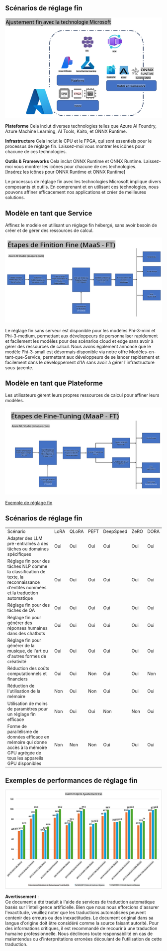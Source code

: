 ## Scénarios de réglage fin

![Réglage fin avec les services MS](../../../../translated_images/FinetuningwithMS.25759a0154a97ad90e43a6cace37d6bea87f0ac0236ada3ad5d4a1fbacc3bdf7.fr.png)

**Plateforme** Cela inclut diverses technologies telles que Azure AI Foundry, Azure Machine Learning, AI Tools, Kaito, et ONNX Runtime.

**Infrastructure** Cela inclut le CPU et le FPGA, qui sont essentiels pour le processus de réglage fin. Laissez-moi vous montrer les icônes pour chacune de ces technologies.

**Outils & Frameworks** Cela inclut ONNX Runtime et ONNX Runtime. Laissez-moi vous montrer les icônes pour chacune de ces technologies.  
[Insérez les icônes pour ONNX Runtime et ONNX Runtime]

Le processus de réglage fin avec les technologies Microsoft implique divers composants et outils. En comprenant et en utilisant ces technologies, nous pouvons affiner efficacement nos applications et créer de meilleures solutions.

## Modèle en tant que Service

Affinez le modèle en utilisant un réglage fin hébergé, sans avoir besoin de créer et de gérer des ressources de calcul.

![Réglage fin MaaS](../../../../translated_images/MaaSfinetune.6184d80a336ea9d7bb67a581e9e5d0b021cafdffff7ba257c2012e2123e0d77e.fr.png)

Le réglage fin sans serveur est disponible pour les modèles Phi-3-mini et Phi-3-medium, permettant aux développeurs de personnaliser rapidement et facilement les modèles pour des scénarios cloud et edge sans avoir à gérer des ressources de calcul. Nous avons également annoncé que le modèle Phi-3-small est désormais disponible via notre offre Modèles-en-tant-que-Service, permettant aux développeurs de se lancer rapidement et facilement dans le développement d'IA sans avoir à gérer l'infrastructure sous-jacente.

## Modèle en tant que Plateforme

Les utilisateurs gèrent leurs propres ressources de calcul pour affiner leurs modèles.

![Réglage fin Maap](../../../../translated_images/MaaPFinetune.cf8b08ef05bf57f362da90834be87562502f4370de4a7325a9fb03b8c008e5e7.fr.png)

[Exemple de réglage fin](https://github.com/Azure/azureml-examples/blob/main/sdk/python/foundation-models/system/finetune/chat-completion/chat-completion.ipynb)

## Scénarios de réglage fin

| | | | | | | |
|-|-|-|-|-|-|-|
|Scénario|LoRA|QLoRA|PEFT|DeepSpeed|ZeRO|DORA|
|Adapter des LLM pré-entraînés à des tâches ou domaines spécifiques|Oui|Oui|Oui|Oui|Oui|Oui|
|Réglage fin pour des tâches NLP comme la classification de texte, la reconnaissance d'entités nommées et la traduction automatique|Oui|Oui|Oui|Oui|Oui|Oui|
|Réglage fin pour des tâches de QA|Oui|Oui|Oui|Oui|Oui|Oui|
|Réglage fin pour générer des réponses humaines dans des chatbots|Oui|Oui|Oui|Oui|Oui|Oui|
|Réglage fin pour générer de la musique, de l'art ou d'autres formes de créativité|Oui|Oui|Oui|Oui|Oui|Oui|
|Réduction des coûts computationnels et financiers|Oui|Oui|Non|Oui|Oui|Non|
|Réduction de l'utilisation de la mémoire|Non|Oui|Non|Oui|Oui|Oui|
|Utilisation de moins de paramètres pour un réglage fin efficace|Non|Oui|Oui|Non|Non|Oui|
|Forme de parallélisme de données efficace en mémoire qui donne accès à la mémoire GPU agrégée de tous les appareils GPU disponibles|Non|Non|Non|Oui|Oui|Oui|

## Exemples de performances de réglage fin

![Performances de réglage fin](../../../../translated_images/Finetuningexamples.9dbf84557eef43e011eb7cadf51f51686f9245f7953e2712a27095ab7d18a6d1.fr.png)

**Avertissement** :  
Ce document a été traduit à l'aide de services de traduction automatique basés sur l'intelligence artificielle. Bien que nous nous efforcions d'assurer l'exactitude, veuillez noter que les traductions automatisées peuvent contenir des erreurs ou des inexactitudes. Le document original dans sa langue d'origine doit être considéré comme la source faisant autorité. Pour des informations critiques, il est recommandé de recourir à une traduction humaine professionnelle. Nous déclinons toute responsabilité en cas de malentendus ou d'interprétations erronées découlant de l'utilisation de cette traduction.